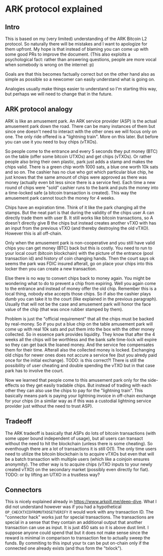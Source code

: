 # ARK protocol explained

## Intro

This is based on my (very limited) understanding of the ARK Bitcoin L2 protocol. So naturally there will be mistakes and I want to apologize
for them upfront. My hope is that instead of blaming you can come up with some good PRs to improve the document.
(This also exploits a psychological fact: rather than answering questions, people are more vocal when somebody is wrong on the internet :p)

Goals are that this becomes factually correct but on the other hand also as simple as possible so a newcomer can easily understand what is going on.

Analogies usually make things easier to understand so I'm starting this way, but perhaps we will need to change that in the future.

## ARK protocol analogy

ARK is like an amusement park. An ARK service provider (ASP) is the actual amusement park down the road. There can be many instances of them but since one doesn't need to interact with the other ones we will focus only on one.
The only ride offered is a "lightning train". More on this later. But before you can use it you need to buy chips (vTXOs).

So people come to the entrance and every 5 seconds they put money (BTC) on the table (offer some bitcoin UTXOs) and get chips (vTXOs). Or rather people also bring their own plastic, park just adds a stamp and makes the chips valid. There is a green chip worth 1000 sats, a blue one worth 10k sats and so on. The cashier has no clue who got which particular blue chip, he just knows that the same amount of chips were approved as there was money (actually even bit less since there is a service fee). Each time a new round of chips were "sold" cashier runs to the bank and puts the money into a time-locked safe (a bitcoin transaction is created). This way the amusement park cannot touch the money for 4 weeks.

Chips have an expiration time. Think of it like the park changing all the stamps. But the neat part is that during the validity of the chips user A can directly trade them with user B. It still works like bitcoin transactions, so A doesn't directly give B the chips but instead creates another vTXO with has an input from the previous vTXO (and thereby destroying the old vTXO). However this is all off-chain.

Only when the amusement park is non-cooperative and you still have valid chips you can get money (BTC) back but this is costly. You need to run to your local court (bitcoin blockchain) with the picture of the entrance (pool transaction id) and history of coin changing hands. Then the court says ok seems the park was FDIC insured afterall, go on place your chips into this locker then you can create a new transaction.

Else there is no way to convert chips back to money again. You might be wondering what to do to prevent a chip from expiring. Well you again come to the entrance and instead of money offer the old chip. Remember this is a local thing, nobody else
accepts those chips. So if also the cashier plays dumb you can take it to the court (like explained in the previous paragraph). Usually that will not be the case and amusement park will honor the face value of the chip (that was once rubber stamped by them).

Problem is just the "official requirement" that all the chips must be backed by real-money. So if you put a blue chip on the table amusement park will come up with real 10k sats and put them into the box with the other money collected. So in essence park provides liquidity. They know that after the 4 weeks all the chips will be worthless and the bank safe time-lock will expire so they can get back the loaned money. And the service fee compensates them for their time. Afterall also the collected money is locked. Exchanging old chips for newer ones does not accure a service fee (but you alredy paid once for the initial exchange). TODO: is this correct?! There is still the possibility of user cheating and double spending the vTXO but in that case park has to involve the court.

Now we learned that people come to this amusement park only for the side-effects so they get easily tradable chips. But instead of trading with each other they can also use the chips to pay for the "lightning train". This basically means park is paying your lightning invoice in off-chain exchange for your chips (in a similar way as if this was a custodial lightning service provider just without the need to trust ASP).

## Tradeoff

The ARK tradeoff is basically that ASPs do lots of bitcoin transactions (with some upper bound independent of usage), but all users can transact without the need to hit the blockchain (unless there is some cheating).
So eventhough there are a lot of transactions it is still O(1). The only time users need to utilize the bitcoin blockchain is to acquire vTXOs but even that will be a batch transaction with multiple users (which like a coinjoin ensures anonymity). The other way is to acquire chips (vTXO inputs to your newly created vTXO) on the secondary market (possibly even directly for fiat).
TODO: or by lifting an UTXO in a trustless way?

## Connectors

This is nicely explained already in https://www.arkpill.me/deep-dive. What I did not understand however was if you had a hypothetical `OP_CHECKTXIDFROMUTXOSETVERIFY` it would work with any transaction ID. The "connector hack" works just
for special transactions. The transactions are special in a sense that they contain an additional output that another transaction can use as input. It is just 450 sats so it is above dust limit. I suppose anyone could spend that but it does not make sense since the reward is minimal in comparison to transaction fee to actually sweep the funds. By commiting to this input your tx can be put on-chain only if the connected one already exists (and thus form the "txlock").

